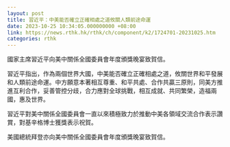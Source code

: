 ```yaml
---
layout: post
title: 習近平：中美能否確立正確相處之道攸關人類前途命運
date: 2023-10-25 10:34:05.000000000 +08:00
link: https://news.rthk.hk/rthk/ch/component/k2/1724701-20231025.htm
categories: rthk
---
```


國家主席習近平向美中關係全國委員會年度頒獎晚宴致賀信。

習近平指出，作為兩個世界大國，中美能否確立正確相處之道，攸關世界和平發展和人類前途命運。中方願意本著相互尊重、和平共處、合作共贏三原則，同美方推進互利合作，妥善管控分歧，合力應對全球挑戰，相互成就、共同繁榮，造福兩國，惠及世界。

習近平對美中關係全國委員會一直以來積極致力於推動中美各領域交流合作表示讚賞，對基辛格博士獲獎表示祝賀。

美國總統拜登亦向美中關係全國委員會年度頒獎晚宴致賀信。
